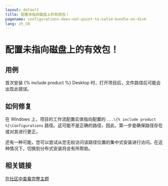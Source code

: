 ```yaml
---
layout: default
title: 配置未指向磁盘上的有效包！
pagename: configurations-does-not-point-to-valid-bundle-on-disk
lang: zh_CN
---
```


# 配置未指向磁盘上的有效包！

## 用例

首次安装 {% include product %} Desktop 时，打开项目后，文件路径后可能会出现此错误。

## 如何修复

在 Windows 上，项目的工作流配置实体指向配置的 `...\{% include product %}\Configurations` 路径。这可能不是正确的路径，因此，第一步是确保路径存在或对其进行更正。

还有一种可能，您可以尝试从您无权访问该路径位置的集中式安装进行访问。在这种情况下，切换到分布式安装将会有所帮助。


## 相关链接

[在社区中查看完整主题](https://community.shotgridsoftware.com/t/first-time-setting-up-shotgun-and-i-have-this-error/9384)